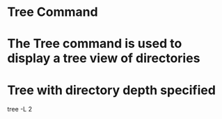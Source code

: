 # Tree Command
# The Tree command is used to display a tree view of directories

# Tree with directory depth specified
tree -L 2
